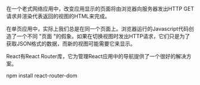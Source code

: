 在一个老式网络应用中，改变应用显示的页面将由浏览器向服务器发出HTTP GET请求并渲染代表返回的视图的HTML来完成。

在单页应用中，实际上我们总是在同一个页面上。浏览器运行的Javascript代码创造了一个不同 "页面 "的假象。如果在切换视图时发出HTTP请求，它们只是为了获取JSON格式的数据，而新的视图可能需要它来显示。

React有React Router库，它为管理React应用中的导航提供了一个很好的解决方案。

npm install react-router-dom